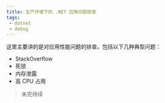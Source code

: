 ```yaml
---
title: 生产环境下的 .NET 应用问题排查
tags:
 - dotnet
 - debug
---
```


这里主要讲的是对应用性能问题的排查。包括以下几种典型问题：

- StackOverflow
- 死锁
- 内存泄露
- 高 CPU 占用

> 未完待续

